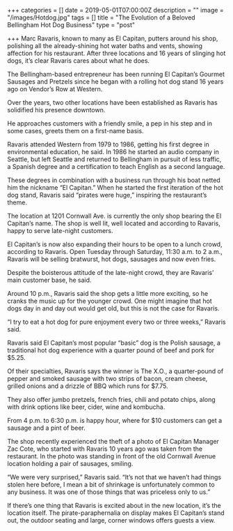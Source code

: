 +++
categories = []
date = 2019-05-01T07:00:00Z
description = ""
image = "/images/Hotdog.jpg"
tags = []
title = "The Evolution of a Beloved Bellingham Hot Dog Business"
type = "post"

+++
Marc Ravaris, known to many as El Capitan, putters around his shop, polishing all the already-shining hot water baths and vents, showing affection for his restaurant. After three locations and 16 years of slinging hot dogs, it’s clear Ravaris cares about what he does.

The Bellingham-based entrepreneur has been running El Capitan’s Gourmet Sausages and Pretzels since he began with a rolling hot dog stand 16 years ago on Vendor’s Row at Western.

Over the years, two other locations have been established as Ravaris has solidified his presence downtown.

He approaches customers with a friendly smile, a pep in his step and in some cases, greets them on a first-name basis.

Ravaris attended Western from 1979 to 1986, getting his first degree in environmental education, he said. In 1986 he started an audio company in Seattle, but left Seattle and returned to Bellingham in pursuit of less traffic, a Spanish degree and a certification to teach English as a second language.

These degrees in combination with a business run through his boat netted him the nickname “El Capitan.” When he started the first iteration of the hot dog stand, Ravaris said “pirates were huge,” inspiring the restaurant’s theme.

The location at 1201 Cornwall Ave. is currently the only shop bearing the El Capitan’s name. The shop is well lit, well located and according to Ravaris, happy to serve late-night customers.

El Capitan’s is now also expanding their hours to be open to a lunch crowd, according to Ravaris. Open Tuesday through Saturday, 11:30 a.m. to 2 a.m., Ravaris will be selling bratwurst, hot dogs, sausages and now even fries.

Despite the boisterous attitude of the late-night crowd, they are Ravaris’ main customer base, he said.

Around 10 p.m., Ravaris said the shop gets a little more exciting, so he cranks the music up for the younger crowd. One might imagine that hot dogs day in and day out would get old, but this is not the case for Ravaris.

“I try to eat a hot dog for pure enjoyment every two or three weeks,” Ravaris said.

Ravaris said El Capitan’s most popular “basic” dog is the Polish sausage, a traditional hot dog experience with a quarter pound of beef and pork for $5.25.

Of their specialties, Ravaris says the winner is The X.O., a quarter-pound of pepper and smoked sausage with two strips of bacon, cream cheese, grilled onions and a drizzle of BBQ which runs for $7.75.

They also offer jumbo pretzels, french fries, chili and potato chips, along with drink options like beer, cider, wine and kombucha.

From 4 p.m. to 6:30 p.m. is happy hour, where for $10 customers can get a sausage and a pint of beer.

The shop recently experienced the theft of a photo of El Capitan Manager Zac Cote, who started with Ravaris 10 years ago was taken from the restaurant. In the photo was standing in front of the old Cornwall Avenue location holding a pair of sausages, smiling.

“We were very surprised,” Ravaris said. “It’s not that we haven’t had things stolen here before, I mean a bit of shrinkage is unfortunately common to any business. It was one of those things that was priceless only to us.”

If there’s one thing that Ravaris is excited about in the new location, it’s the location itself. The pirate-paraphernalia on display makes El Capitan’s stand out, the outdoor seating and large, corner windows offers guests a view.
